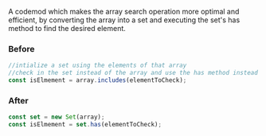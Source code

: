 A codemod which makes the array search operation more optimal and efficient, by converting the array into a set and executing the set's has method to find the desired element.



### Before

```ts
//intialize a set using the elements of that array
//check in the set instead of the array and use the has method instead of the includes method
const isElmement = array.includes(elementToCheck);
```

### After

```ts
const set = new Set(array);
const isElmement = set.has(elementToCheck);
```

